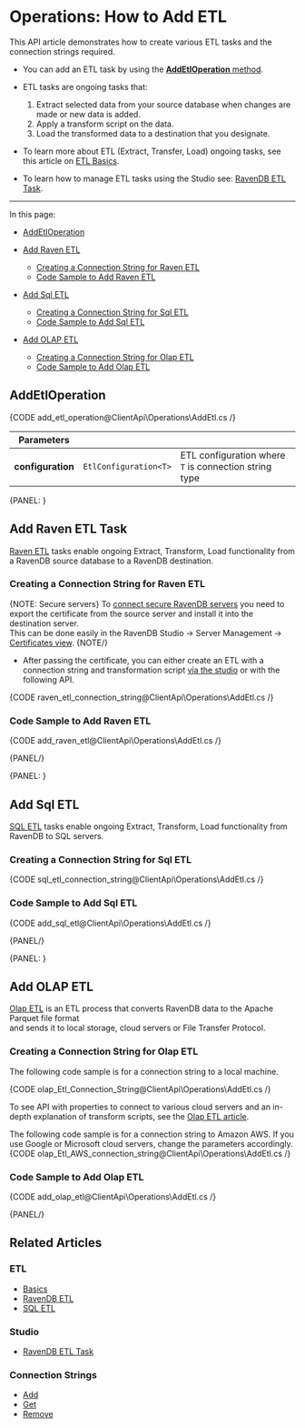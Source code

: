 # Operations: How to Add ETL

This API article demonstrates how to create various ETL tasks and the connection strings required.  

* You can add an ETL task by using the [**AddEtlOperation** method](../../../../client-api/operations/maintenance/etl/add-etl#addetloperation).  

* ETL tasks are ongoing tasks that:
  1. Extract selected data from your source database when changes are made or new data is added.
  2. Apply a transform script on the data.
  3. Load the transformed data to a destination that you designate.  

* To learn more about ETL (Extract, Transfer, Load) ongoing tasks, see this article on [ETL Basics](../../../../server/ongoing-tasks/etl/basics).  

* To learn how to manage ETL tasks using the Studio see: [RavenDB ETL Task](../../../../studio/database/tasks/ongoing-tasks/ravendb-etl-task).  

---

In this page:

* [AddEtlOperation](../../../../client-api/operations/maintenance/etl/add-etl#addetloperation)  
* [Add Raven ETL](../../../../client-api/operations/maintenance/etl/add-etl#add-raven-etl)  
    * [Creating a Connection String for Raven ETL](../../../../client-api/operations/maintenance/etl/add-etl#creating-a-connection-string-for-raven-etl)  
    * [Code Sample to Add Raven ETL](../../../../client-api/operations/maintenance/etl/add-etl#code-sample-to-add-raven-etl)  

* [Add Sql ETL](../../../../client-api/operations/maintenance/etl/add-etl#add-sql-etl)  
    * [Creating a Connection String for Sql ETL](../../../../client-api/operations/maintenance/etl/add-etl#creating-a-connection-string-for-sql-etl)  
    * [Code Sample to Add Sql ETL](../../../../client-api/operations/maintenance/etl/add-etl#code-sample-to-add-sql-etl)  

* [Add OLAP ETL](../../../../client-api/operations/maintenance/etl/add-etl#add-olap-etl)  
    * [Creating a Connection String for Olap ETL](../../../../client-api/operations/maintenance/etl/add-etl#creating-a-connection-string-for-olap-etl)  
    * [Code Sample to Add Olap ETL](../../../../client-api/operations/maintenance/etl/add-etl#code-sample-to-add-olap-etl)  



## AddEtlOperation

{CODE add_etl_operation@ClientApi\Operations\AddEtl.cs /}

| Parameters | | |
| ------------- | ----- | ---- |
| **configuration** | `EtlConfiguration<T>` | ETL configuration where `T` is connection string type |

{PANEL: }

## Add Raven ETL Task

[Raven ETL](../../../../server/ongoing-tasks/etl/raven) tasks enable ongoing Extract, Transform, Load functionality from a RavenDB source database to a RavenDB destination.  

### Creating a Connection String for Raven ETL

{NOTE: Secure servers}
 To [connect secure RavenDB servers](../../../../server/security/authentication/certificate-management#enabling-communication-between-servers-importing-and-exporting-certificates) 
 you need to export the certificate from the source server and install it into the destination server.  
 This can be done easily in the RavenDB Studio -> Server Management -> [Certificates view](../../../../server/security/authentication/certificate-management#studio-certificates-management-view).
{NOTE/}

* After passing the certificate, you can either create an ETL with a connection string and transformation script [via the studio](../../../../studio/database/tasks/ongoing-tasks/ravendb-etl-task) 
  or with the following API.  
  
{CODE raven_etl_connection_string@ClientApi\Operations\AddEtl.cs /}

### Code Sample to Add Raven ETL

{CODE add_raven_etl@ClientApi\Operations\AddEtl.cs /}

{PANEL/}

{PANEL: }

## Add Sql ETL

[SQL ETL](../../../../server/ongoing-tasks/etl/sql) tasks enable ongoing Extract, Transform, Load functionality from RavenDB to SQL servers. 

### Creating a Connection String for Sql ETL

{CODE sql_etl_connection_string@ClientApi\Operations\AddEtl.cs /}

### Code Sample to Add Sql ETL

{CODE add_sql_etl@ClientApi\Operations\AddEtl.cs /}

{PANEL/}

{PANEL: }

## Add OLAP ETL

[Olap ETL](../../../../studio/database/tasks/ongoing-tasks/olap-etl-task) is an ETL process that converts RavenDB data to the Apache Parquet file format  
and sends it to local storage, cloud servers or File Transfer Protocol.

### Creating a Connection String for Olap ETL

The following code sample is for a connection string to a local machine.  
  
{CODE olap_Etl_Connection_String@ClientApi\Operations\AddEtl.cs /}
  
To see API with properties to connect to various cloud servers and an in-depth explanation of transform scripts, see the [Olap ETL article](../../../../server/ongoing-tasks/etl/olap#section-1).  
  
The following code sample is for a connection string to Amazon AWS. If you use Google or Microsoft cloud servers, change the parameters accordingly.   
{CODE olap_Etl_AWS_connection_string@ClientApi\Operations\AddEtl.cs /}

### Code Sample to Add Olap ETL

{CODE add_olap_etl@ClientApi\Operations\AddEtl.cs /}

{PANEL/}

## Related Articles

### ETL

- [Basics](../../../../server/ongoing-tasks/etl/basics)
- [RavenDB ETL](../../../../server/ongoing-tasks/etl/raven)
- [SQL ETL](../../../../server/ongoing-tasks/etl/sql)

### Studio

- [RavenDB ETL Task](../../../../studio/database/tasks/ongoing-tasks/ravendb-etl-task)

### Connection Strings

- [Add](../../../../client-api/operations/maintenance/connection-strings/add-connection-string)
- [Get](../../../../client-api/operations/maintenance/connection-strings/get-connection-string)
- [Remove](../../../../client-api/operations/maintenance/connection-strings/remove-connection-string)
